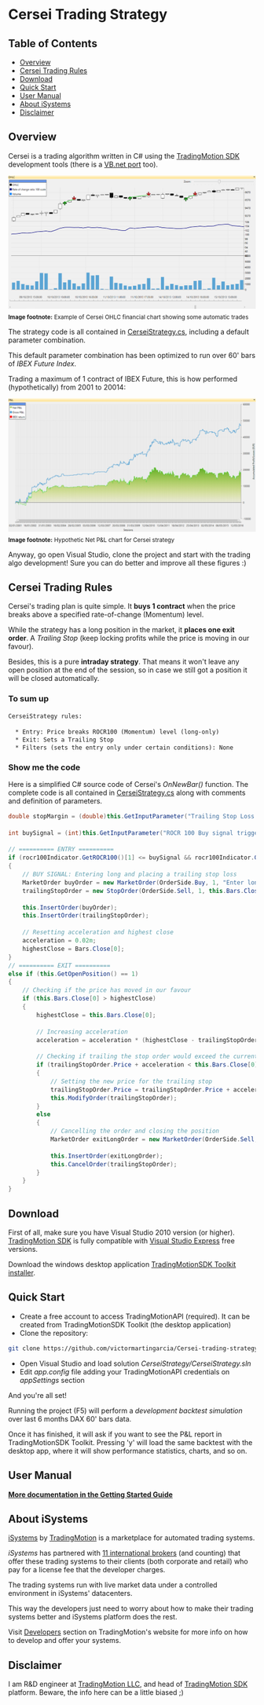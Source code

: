 Cersei Trading Strategy
============================================

Table of Contents
----

* [Overview](#overview)
* [Cersei Trading Rules](#Cersei-trading-rules)
* [Download](#download)
* [Quick Start](#quick-start)
* [User Manual](#user-manual)
* [About iSystems](#about-isystems)
* [Disclaimer](#disclaimer)

Overview
----

Cersei is a trading algorithm written in C# using the [TradingMotion SDK] development tools (there is a [VB.net port] too).

![OHLC example chart](markdown_files/OHLC.png)
<sub>__Image footnote:__ Example of Cersei OHLC financial chart showing some automatic trades</sub>

The strategy code is all contained in [CerseiStrategy.cs], including a default parameter combination.

This default parameter combination has been optimized to run over 60' bars of _IBEX Future Index_.

Trading a maximum of 1 contract of IBEX Future, this is how performed (hypothetically) from 2001 to 20014:

![Net P&L chart](markdown_files/PL.png)
<sub>__Image footnote:__ Hypothetic Net P&L chart for Cersei strategy</sub>

Anyway, go open Visual Studio, clone the project and start with the trading algo development! Sure you can do better and improve all these figures :)

Cersei Trading Rules
----

Cersei's trading plan is quite simple. It __buys 1 contract__ when the price breaks above a specified rate-of-change (Momentum) level.

While the strategy has a long position in the market, it __places one exit order__. A _Trailing Stop_ (keep locking profits while the price is moving in our favour).

Besides, this is a pure __intraday strategy__. That means it won't leave any open position at the end of the session, so in case we still got a position it will be closed automatically.

### To sum up ###
```
CerseiStrategy rules:

  * Entry: Price breaks ROCR100 (Momentum) level (long-only)
  * Exit: Sets a Trailing Stop
  * Filters (sets the entry only under certain conditions): None
```

### Show me the code ###

Here is a simplified C# source code of Cersei's _OnNewBar()_ function. The complete code is all contained in [CerseiStrategy.cs] along with comments and definition of parameters.

```csharp
double stopMargin = (double)this.GetInputParameter("Trailing Stop Loss ticks distance") * this.GetMainChart().Symbol.TickSize;

int buySignal = (int)this.GetInputParameter("ROCR 100 Buy signal trigger level");

// ========== ENTRY ==========
if (rocr100Indicator.GetROCR100()[1] <= buySignal && rocr100Indicator.GetROCR100()[0] > buySignal && this.GetOpenPosition() == 0)
{
    // BUY SIGNAL: Entering long and placing a trailing stop loss
    MarketOrder buyOrder = new MarketOrder(OrderSide.Buy, 1, "Enter long position");
    trailingStopOrder = new StopOrder(OrderSide.Sell, 1, this.Bars.Close[0] - stopMargin, "Trailing stop long exit");

    this.InsertOrder(buyOrder);
    this.InsertOrder(trailingStopOrder);

    // Resetting acceleration and highest close
    acceleration = 0.02m;
    highestClose = Bars.Close[0];
}
// ========== EXIT ==========
else if (this.GetOpenPosition() == 1)
{
    // Checking if the price has moved in our favour
    if (this.Bars.Close[0] > highestClose)
    {
        highestClose = this.Bars.Close[0];

        // Increasing acceleration
        acceleration = acceleration * (highestClose - trailingStopOrder.Price);

        // Checking if trailing the stop order would exceed the current market price
        if (trailingStopOrder.Price + acceleration < this.Bars.Close[0])
        {
            // Setting the new price for the trailing stop
            trailingStopOrder.Price = trailingStopOrder.Price + acceleration;
            this.ModifyOrder(trailingStopOrder);
        }
        else
        {
            // Cancelling the order and closing the position
            MarketOrder exitLongOrder = new MarketOrder(OrderSide.Sell, 1, "Exit long position");

            this.InsertOrder(exitLongOrder);
            this.CancelOrder(trailingStopOrder);
        }
    }
}
```

Download
----

First of all, make sure you have Visual Studio 2010 version (or higher). [TradingMotion SDK] is fully compatible with [Visual Studio Express] free versions.

Download the windows desktop application [TradingMotionSDK Toolkit installer].


Quick Start
----

* Create a free account to access TradingMotionAPI (required). It can be created from TradingMotionSDK Toolkit (the desktop application)
* Clone the repository:
```sh
git clone https://github.com/victormartingarcia/Cersei-trading-strategy-csharp
```
* Open Visual Studio and load solution _CerseiStrategy/CerseiStrategy.sln_
* Edit _app.config_ file adding your TradingMotionAPI credentials on _appSettings_ section

And you're all set!

Running the project (F5) will perform a _development backtest simulation_ over last 6 months DAX 60' bars data.

Once it has finished, it will ask if you want to see the P&L report in TradingMotionSDK Toolkit. Pressing 'y' will load the same backtest with the desktop app, where it will show performance statistics, charts, and so on.

User Manual
----

__[More documentation in the Getting Started Guide]__

About iSystems
----

[iSystems] by [TradingMotion] is a marketplace for automated trading systems.

_iSystems_ has partnered with [11 international brokers](http://www.tradingmotion.com/Brokers) (and counting) that offer these trading systems to their clients (both corporate and retail) who pay for a license fee that the developer charges.

The trading systems run with live market data under a controlled environment in iSystems' datacenters.

This way the developers just need to worry about how to make their trading systems better and iSystems platform does the rest.

Visit [Developers] section on TradingMotion's website for more info on how to develop and offer your systems.

Disclaimer
----

I am R&D engineer at [TradingMotion LLC], and head of [TradingMotion SDK] platform. Beware, the info here can be a little biased ;)

 [VB.net port]: https://github.com/victormartingarcia/cersei-trading-strategy-vbnet
 [TradingMotion SDK]: https://sdk.tradingmotion.com
 [CerseiStrategy.cs]: CerseiStrategy/CerseiStrategy.cs
 [iSystems platform]: https://www.isystems.com
 [iSystems.com]: https://www.isystems.com
 [iSystems]: https://www.isystems.com
 [TradingMotion LLC]: https://www.tradingmotion.com
 [TradingMotion]: https://www.tradingmotion.com
 [Developers]: https://www.tradingmotion.com/Strategies/Developers
 [Visual Studio Express]: http://www.visualstudio.com/en-us/downloads#d-2010-express
 [TradingMotion SDK website]: http://sdk.tradingmotion.com
 [TradingMotionSDK Toolkit installer]: https://sdk.tradingmotion.com/files/TradingMotionSDKv2Installer.msi
 [More documentation in the Getting Started Guide]: https//sdk.tradingmotion.com/GettingStarted
